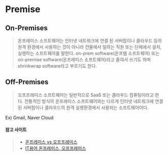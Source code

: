 # Premise

## On-Premises

> 온프레미스 소프트웨어는 인터넷 네트워크에 연결 된 서버팜이나 클라우드 등의 원격 환경에서 사용하는 것이 아니라 건물에서 일하는 직원 또는 단체에서 설치, 실행하는 소프트웨어를 말한다. on-prem software(온프렘 소프트웨어) 또는 on-premise software(온프레미스 소프트웨어)라고 줄여서 쓰기도 하며 shrinkwrap software라고 부르기도 한다.

## Off-Premises

> 오프프레미스 소프트웨어는 일반적으로 SaaS 또는 클라우드 컴퓨팅이라고 한다. 전통적인 방식의 온프레미스 소프트웨어와는 다르게 인터넷 네트워크에 연결 된 서버팜이나 클라우드의 원격 실행환경에서 사용되는 소프트웨어이다.

Ex) Gmail, Naver Cloud

#### 참고 사이트

> - [온프레미스 vs 오프프레미스](http://mickeyh-words.blogspot.com/2014/01/vs.html)
> - [IT용어 온프레미스, 오프프레미스](https://ttend.tistory.com/690)